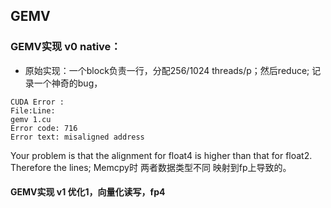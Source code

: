 ## GEMV

### GEMV实现 v0 native：
- 原始实现：一个block负责一行，分配256/1024 threads/p；然后reduce;
记录一个神奇的bug，
```
CUDA Error :
File:Line:
gemv 1.cu
Error code: 716
Error text: misaligned address
```
Your problem is that the alignment for float4 is higher than that for float2. Therefore the lines;
Memcpy时 两者数据类型不同 映射到fp上导致的。

#### GEMV实现 v1 优化1，向量化读写，fp4

